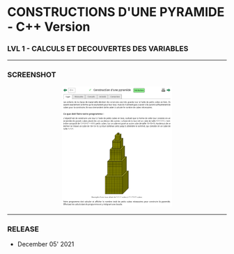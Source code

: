 # CONSTRUCTIONS D'UNE PYRAMIDE - C++ Version
### LVL 1 - CALCULS ET DECOUVERTES DES VARIABLES


---
### **SCREENSHOT**

<div align="center">
    <img
        src="https://github.com/Ayckinn/CPP/blob/main/FRANCE_IOI/LEVEL_01/3_Calculs_et_variables/12_construction_pyramide/todo.png"
        alt="DEMO"
        style="width:50%">
</div>

---
### **RELEASE**

- December 05' 2021